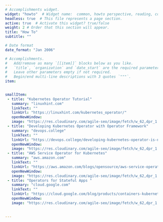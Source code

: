```yaml
---
# Accomplishments widget.
widget: "howto"  # Widget name:  common, howto perspective, reading, cd-with-jenkins-and-docker  etc
headless: true  # This file represents a page section.
active: true  # Activate this widget? true/false
weight: 2 # Order that this section will appear.
title: "How To"
subtitle: ""

# Date format
date_format: "Jan 2006"

# Accomplishments.
#   Add/remove as many `[[item]]` blocks below as you like.
#   `title`, `organization` and `date_start` are the required parameters.
#   Leave other parameters empty if not required.
#   Begin/end multi-line descriptions with 3 quotes `"""`.
item:
 

smallItem: 
 - title: "Kubernetes Operator Tutorial"
   summary: "linuxhint.com"
   linkText: ""
   linkUrl: "https://linuxhint.com/kubernetes_operator/"
   openNewWindow: 
   image: "https://res.cloudinary.com/agile-seo/image/fetch/w_62,dpr_1.0,d_blank_am8gzx.png/https%3A%2F%2Flogo.clearbit.com%2Flinuxhint.com%3Fsize%3D250" 
 - title: "Developing Kubernetes Operator with Operator Framework"
   summary: "devops.college"
   linkText: ""
   linkUrl: "https://devops.college/developing-kubernetes-operator-is-now-easy-with-operator-framework-d3194a7428ff"
   openNewWindow: 
   image: "https://res.cloudinary.com/agile-seo/image/fetch/w_62,dpr_1.0,d_blank_am8gzx.png/https%3A%2F%2Flogo.clearbit.com%2Fdevops.college%3Fsize%3D250" 
 - title: "AWS Service Operator for Kubernetes"
   summary: "aws.amazon.com"
   linkText: ""
   linkUrl: "https://aws.amazon.com/blogs/opensource/aws-service-operator-kubernetes-available/"
   openNewWindow: 
   image: "https://res.cloudinary.com/agile-seo/image/fetch/w_62,dpr_1.0,d_blank_am8gzx.png/https%3A%2F%2Flogo.clearbit.com%2Faws.amazon.com%3Fsize%3D250" 
 - title: "Operators for Stateful Apps "
   summary: "cloud.google.com"
   linkText: ""
   linkUrl: "https://cloud.google.com/blog/products/containers-kubernetes/best-practices-for-building-kubernetes-operators-and-stateful-apps"
   openNewWindow: 
   image: "https://res.cloudinary.com/agile-seo/image/fetch/w_62,dpr_1.0,d_blank_am8gzx.png/https%3A%2F%2Flogo.clearbit.com%2Fcloud.google.com%3Fsize%3D250" 
 
   
---
```

